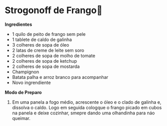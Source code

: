 # Strogonoff de Frango:chicken:

__Ingredientes__





- 1 quilo de peito de frango sem pele
- 1 tablete de caldo de galinha
- 3 colheres de sopa de óleo
- 2 latas de creme de leite sem soro
- 2 colheres de sopa de molho de tomate
- 2 colheres de sopa de ketchup
- 2 colheres de sopa de mostarda
- Champignon
- Batata palha e arroz branco para acompanhar
- Novo ingrendiente



__Modo de Preparo__ 



1. Em uma panela a fogo médio, acrescente o óleo e o clado de galinha e, dissolva o caldo. Logo em seguida cologque o frango picado em cubos na panela e deixe cozinhar, smepre dando uma olhandinha para náo queimar.























